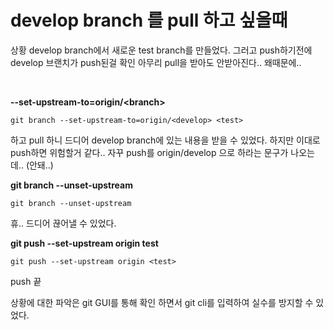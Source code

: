 # develop branch 를 pull 하고 싶을때

상황 develop branch에서 새로운 test branch를 만들었다.
그러고 push하기전에 develop 브랜치가 push된걸 확인 
아무리 pull을 받아도 안받아진다.. 왜때문에.. 

​	

**--set-upstream-to=origin/<**branch**>**

```shell
git branch --set-upstream-to=origin/<develop> <test>
```

하고 pull 하니 드디어 develop branch에 있는 내용을 받을 수 있었다.
하지만 이대로 push하면 위험할거 같다.. 
자꾸 push를 origin/develop 으로 하라는 문구가 나오는데.. (안돼..)

**git branch --unset-upstream**

```shell
git branch --unset-upstream
```

휴.. 드디어 끊어낼 수 있었다.

**git push --set-upstream origin test**

```shell
git push --set-upstream origin <test>
```

push 끝

상황에 대한 파악은 git GUI를 통해 확인 하면서 git cli를 입력하여 실수를 방지할 수 있었다.

